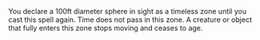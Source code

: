 You declare a 100ft diameter sphere in sight as a timeless zone until you cast this spell again. Time does not pass in this zone. A creature or object that fully enters this zone stops moving and ceases to age.